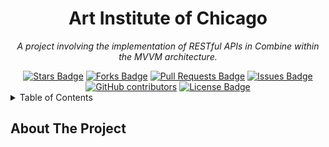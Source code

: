 <h1 align="center">Art Institute of Chicago</h1>
<p align="center"><i>A project involving the implementation of RESTful APIs in Combine within the MVVM architecture.</i></p>

<!-- PROJECT SHIELDS -->
<div align="center">
    <a href="https://github.com/HRayChang/Art-Institute-of-Chicago/stargazers"><img src="https://img.shields.io/github/stars/HRayChang/Art-Institute-of-Chicago" alt="Stars Badge"/></a>
    <a href="https://github.com/HRayChang/Art-Institute-of-Chicago/network/members"><img src="https://img.shields.io/github/forks/HRayChang/Art-Institute-of-Chicago" alt="Forks Badge"/></a>
    <a href="https://github.com/HRayChang/Art-Institute-of-Chicago/pulls"><img src="https://img.shields.io/github/issues-pr/HRayChang/Art-Institute-of-Chicago" alt="Pull Requests Badge"/></a>
    <a href="https://github.com/HRayChang/Art-Institute-of-Chicago/issues"><img src="https://img.shields.io/github/issues/HRayChang/Art-Institute-of-Chicago" alt="Issues Badge"/></a>
    <a href="https://github.com/HRayChang/Art-Institute-of-Chicago/graphs/contributors"><img alt="GitHub contributors" src="https://img.shields.io/github/contributors/HRayChang/Art-Institute-of-Chicago?color=2b9348"></a>
    <a href="https://github.com/HRayChang/Art-Institute-of-Chicago/blob/master/LICENSE"><img src="https://img.shields.io/github/license/HRayChang/Art-Institute-of-Chicago?color=2b9348" alt="License Badge"/></a>
</div>

<!-- TABLE OF CONTENTS -->
<details>
  <summary>Table of Contents</summary>
  <ol>
    <li>
      <a href="#about-the-project">About The Project</a>
      <ul>
        <li><a href="#built-with">Built With</a></li>
      </ul>
    </li>
    <li>
      <a href="#getting-started">Getting Started</a>
      <ul>
        <li><a href="#prerequisites">Prerequisites</a></li>
        <li><a href="#installation">Installation</a></li>
      </ul>
    </li>
    <li><a href="#usage">Usage</a></li>
    <li><a href="#roadmap">Roadmap</a></li>
    <li><a href="#contributing">Contributing</a></li>
    <li><a href="#license">License</a></li>
    <li><a href="#contact">Contact</a></li>
    <li><a href="#acknowledgments">Acknowledgments</a></li>
  </ol>
</details>

<!-- ABOUT THE PROJECT -->
<h2>About The Project</h2>

